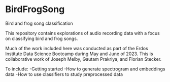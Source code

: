 # BirdFrogSong
 Bird and frog song classification


This repository contains explorations of audio recording data with a focus on classifying bird and
frog songs. 

Much of the work included here was conducted as part of the Erdos Institute Data Science Bootcamp
during May and June of 2023. This is collaborative work of Joseph Melby, Gautam Prakriya, and
Florian Stecker.


To include:
-Getting started
-How to generate spectrogram and embeddings data
-How to use classifiers to study preprocessed data


